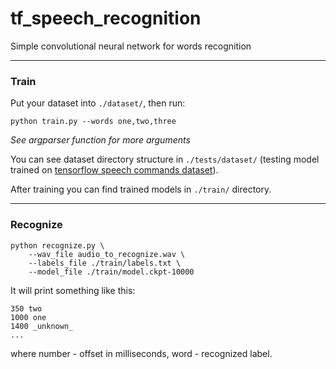# tf_speech_recognition
Simple convolutional neural network for words recognition

---
### Train

Put your dataset into `./dataset/`, then run:
```
python train.py --words one,two,three
```
*See argparser function for more arguments*

You can see dataset directory structure in `./tests/dataset/` (testing model
trained on [tensorflow speech commands dataset](http://download.tensorflow.org/data/speech_commands_v0.01.tar.gz)).

After training you can find trained models in `./train/` directory.

---
### Recognize

```
python recognize.py \
    --wav_file audio_to_recognize.wav \
    --labels_file ./train/labels.txt \
    --model_file ./train/model.ckpt-10000
```
It will print something like this:
```
350 two
1000 one
1400 _unknown_
...
```
where number - offset in milliseconds, word - recognized label.
